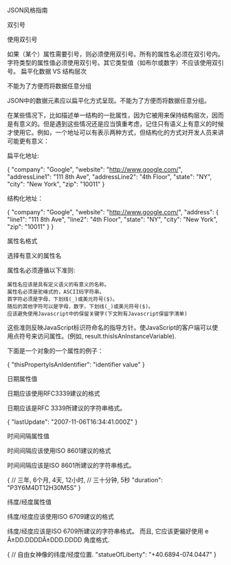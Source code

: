 JSON风格指南

双引号

使用双引号

如果（某个）属性需要引号，则必须使用双引号。所有的属性名必须在双引号内。字符类型的属性值必须使用双引号。其它类型值（如布尔或数字）不应该使用双引号。
扁平化数据 VS 结构层次

不能为了方便而将数据任意分组

JSON中的数据元素应以扁平化方式呈现。不能为了方便而将数据任意分组。

在某些情况下，比如描述单一结构的一批属性，因为它被用来保持结构层次，因而是有意义的。但是遇到这些情况还是应当慎重考虑，记住只有语义上有意义的时候才使用它。例如，一个地址可以有表示两种方式，但结构化的方式对开发人员来讲可能更有意义：

扁平化地址:

{
  "company": "Google",
  "website": "http://www.google.com/",
  "addressLine1": "111 8th Ave",
  "addressLine2": "4th Floor",
  "state": "NY",
  "city": "New York",
  "zip": "10011"
}

结构化地址：

{
  "company": "Google",
  "website": "http://www.google.com/",
  "address": {
    "line1": "111 8th Ave",
    "line2": "4th Floor",
    "state": "NY",
    "city": "New York",
    "zip": "10011"
  }
}


属性名格式

选择有意义的属性名

属性名必须遵循以下准则:

    属性名应该是具有定义语义的有意义的名称。
    属性名必须是驼峰式的，ASCII码字符串。
    首字符必须是字母，下划线(_)或美元符号($)。
    随后的其他字符可以是字母，数字，下划线(_)或美元符号($)。
    应该避免使用Javascript中的保留关键字(下文附有Javascript保留字清单)

这些准则反映JavaScript标识符命名的指导方针。使JavaScript的客户端可以使用点符号来访问属性。(例如, result.thisIsAnInstanceVariable).

下面是一个对象的一个属性的例子：

{
  "thisPropertyIsAnIdentifier": "identifier value"
}



日期属性值

日期应该使用RFC3339建议的格式

日期应该是RFC 3339所建议的字符串格式。

{
  "lastUpdate": "2007-11-06T16:34:41.000Z"
}


时间间隔属性值

时间间隔应该使用ISO 8601建议的格式

时间间隔应该是ISO 8601所建议的字符串格式。

{
  // 三年, 6个月, 4天, 12小时,
  // 三十分钟, 5秒
  "duration": "P3Y6M4DT12H30M5S"
}

纬度/经度属性值

纬度/经度应该使用ISO 6709建议的格式

纬度/经度应该是ISO 6709所建议的字符串格式。 而且, 它应该更偏好使用 e Â±DD.DDDDÂ±DDD.DDDD 角度格式.

{
  // 自由女神像的纬度/经度位置.
  "statueOfLiberty": "+40.6894-074.0447"
}